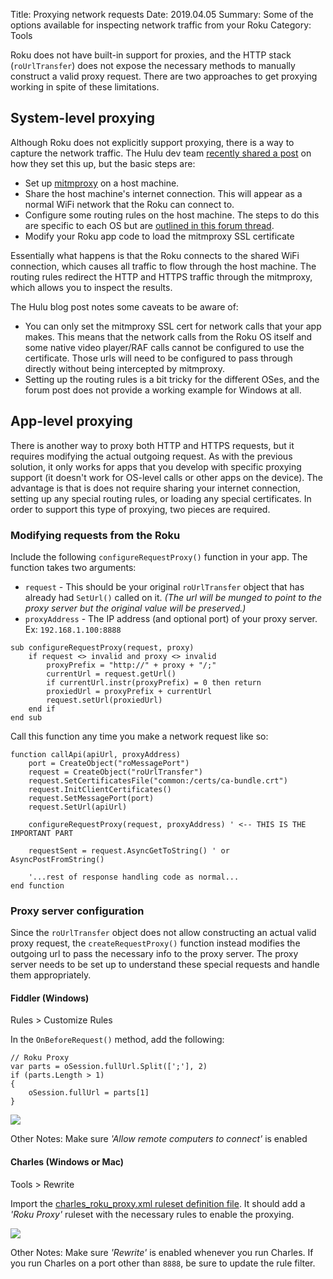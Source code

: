 Title: Proxying network requests
Date: 2019.04.05
Summary: Some of the options available for inspecting network traffic from your Roku
Category: Tools

Roku does not have built-in support for proxies, and the HTTP stack (`roUrlTransfer`) does not expose the necessary methods to manually construct a valid proxy request. There are two approaches to get proxying working in spite of these limitations.

## System-level proxying

Although Roku does not explicitly support proxying, there is a way to capture the network traffic. The Hulu dev team [recently shared a post][HuluMITM] on how they set this up, but the basic steps are:

* Set up [mitmproxy][] on a host machine.
* Share the host machine's internet connection. This will appear as a normal WiFi network that the Roku can connect to.
* Configure some routing rules on the host machine. The steps to do this are specific to each OS but are [outlined in this forum thread][Routing].
* Modify your Roku app code to load the mitmproxy SSL certificate

Essentially what happens is that the Roku connects to the shared WiFi connection, which causes all traffic to flow through the host machine. The routing rules redirect the HTTP and HTTPS traffic through the mitmproxy, which allows you to inspect the results.

The Hulu blog post notes some caveats to be aware of:

* You can only set the mitmproxy SSL cert for network calls that your app makes. This means that the network calls from the Roku OS itself and some native video player/RAF calls cannot be configured to use the certificate. Those urls will need to be configured to pass through directly without being intercepted by mitmproxy.
* Setting up the routing rules is a bit tricky for the different OSes, and the forum post does not provide a working example for Windows at all.

## App-level proxying

There is another way to proxy both HTTP and HTTPS requests, but it requires modifying the actual outgoing request. As with the previous solution, it only works for apps that you develop with specific proxying support (it doesn't work for OS-level calls or other apps on the device). The advantage is that is does not require sharing your internet connection, setting up any special routing rules, or loading any special certificates. In order to support this type of proxying, two pieces are required.

### Modifying requests from the Roku

Include the following `configureRequestProxy()` function in your app. The function takes two arguments:

* `request` - This should be your original `roUrlTransfer` object that has already had `SetUrl()` called on it. _(The url will be munged to point to the proxy server but the original value will be preserved.)_
* `proxyAddress` - The IP address (and optional port) of your proxy server. Ex: `192.168.1.100:8888`

<!-- force end of list -->

    sub configureRequestProxy(request, proxy)
        if request <> invalid and proxy <> invalid
            proxyPrefix = "http://" + proxy + "/;"
            currentUrl = request.getUrl()
            if currentUrl.instr(proxyPrefix) = 0 then return
            proxiedUrl = proxyPrefix + currentUrl
            request.setUrl(proxiedUrl)
        end if
    end sub

Call this function any time you make a network request like so:

    function callApi(apiUrl, proxyAddress)
        port = CreateObject("roMessagePort")
        request = CreateObject("roUrlTransfer")
        request.SetCertificatesFile("common:/certs/ca-bundle.crt")
        request.InitClientCertificates()
        request.SetMessagePort(port)
        request.SetUrl(apiUrl)

        configureRequestProxy(request, proxyAddress) ' <-- THIS IS THE IMPORTANT PART

        requestSent = request.AsyncGetToString() ' or AsyncPostFromString()

        '...rest of response handling code as normal...
    end function

### Proxy server configuration

Since the `roUrlTransfer` object does not allow constructing an actual valid proxy request, the `createRequestProxy()` function instead modifies the outgoing url to pass the necessary info to the proxy server. The proxy server needs to be set up to understand these special requests and handle them appropriately.

#### Fiddler (Windows)

Rules > Customize Rules

In the `OnBeforeRequest()` method, add the following:

    // Roku Proxy
    var parts = oSession.fullUrl.Split([';'], 2)
    if (parts.Length > 1)
    {
        oSession.fullUrl = parts[1]
    }

<img src="/img/proxy_fiddler_settings.png" />

Other Notes: Make sure *'Allow remote computers to connect'* is enabled

#### Charles (Windows or Mac)

Tools > Rewrite

Import the [charles\_roku\_proxy.xml ruleset definition file][CharlesRules]. It should add a *'Roku Proxy'* ruleset with the necessary rules to enable the proxying.

<img src="/img/proxy_charles_settings.png" />

Other Notes: Make sure *'Rewrite'* is enabled whenever you run Charles. If you run Charles on a port other than `8888`, be sure to update the rule filter.


[mitmproxy]: https://mitmproxy.org/
[HuluMITM]: https://medium.com/hulu-tech-blog/automating-mitmproxy-and-improving-hulus-build-loading-tool-for-roku-629e7f763682
[Routing]: https://forums.roku.com/viewtopic.php?t=86886
[CharlesRules]: /charles_roku_proxy.xml
